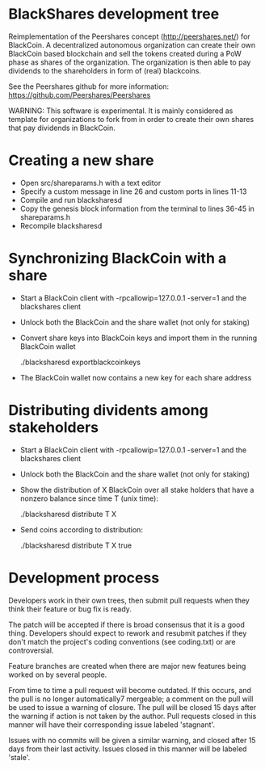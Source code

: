 
BlackShares development tree
===========================

Reimplementation of the Peershares concept (http://peershares.net/) for BlackCoin. A decentralized autonomous organization can create their own BlackCoin based blockchain and sell the tokens created during a PoW phase as shares of the organization. The organization is then able to pay dividends to the shareholders in form of (real) blackcoins.

See the Peershares github for more information: https://github.com/Peershares/Peershares

WARNING: This software is experimental. It is mainly considered as template for organizations to fork from in order to create their own shares that pay dividends in BlackCoin.

Creating a new share
===========================

- Open src/shareparams.h with a text editor
- Specify a custom message in line 26 and custom ports in lines 11-13
- Compile and run blacksharesd
- Copy the genesis block information from the terminal to lines 36-45 in shareparams.h
- Recompile blacksharesd

Synchronizing BlackCoin with a share
===========================

- Start a BlackCoin client with -rpcallowip=127.0.0.1 -server=1 and the blackshares client
- Unlock both the BlackCoin and the share wallet (not only for staking)
- Convert share keys into BlackCoin keys and import them in the running BlackCoin wallet
 
  ./blacksharesd exportblackcoinkeys
- The BlackCoin wallet now contains a new key for each share address


Distributing dividents among stakeholders
===========================

- Start a BlackCoin client with -rpcallowip=127.0.0.1 -server=1 and the blackshares client
- Unlock both the BlackCoin and the share wallet (not only for staking)
- Show the distribution of X BlackCoin over all stake holders that have a nonzero balance since time T (unix time):
 
  ./blacksharesd distribute T X

- Send coins according to distribution:
 
  ./blacksharesd distribute T X true


Development process
===========================

Developers work in their own trees, then submit pull requests when
they think their feature or bug fix is ready.

The patch will be accepted if there is broad consensus that it is a
good thing.  Developers should expect to rework and resubmit patches
if they don't match the project's coding conventions (see coding.txt)
or are controversial.

Feature branches are created when there are major new features being
worked on by several people.

From time to time a pull request will become outdated. If this occurs, and
the pull is no longer automatically7 mergeable; a comment on the pull will
be used to issue a warning of closure. The pull will be closed 15 days
after the warning if action is not taken by the author. Pull requests closed
in this manner will have their corresponding issue labeled 'stagnant'.

Issues with no commits will be given a similar warning, and closed after
15 days from their last activity. Issues closed in this manner will be 
labeled 'stale'.
